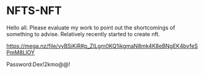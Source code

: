 # NFTS-NFT


Hello all.
Please evaluate my work to point out the shortcomings of something to advise.
Relatively recently started to create nft.

https://mega.nz/file/vyBSiKjR#p_ZILgm0KQ1ikgmaN8mk4K8eBNgEK4byfeSPmM8LlOY

Password:Dex!2kmo@@!
